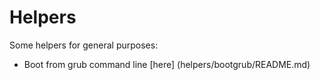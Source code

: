 # Helpers
Some helpers for general purposes:

* Boot from grub command line [here] (helpers/bootgrub/README.md)
